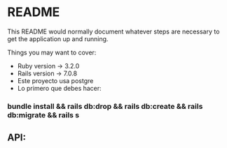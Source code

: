 # README

This README would normally document whatever steps are necessary to get the
application up and running.

Things you may want to cover:

* Ruby version -> 3.2.0
* Rails version -> 7.0.8
* Este proyecto usa postgre
* Lo primero que debes hacer:
 ### bundle install && rails db:drop && rails db:create && rails db:migrate && rails s

## API: 

